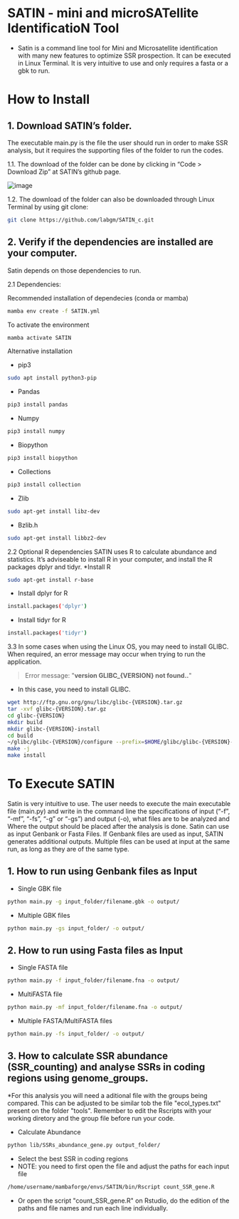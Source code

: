 # SATIN - mini and  microSATellite IdentificatioN Tool
- Satin is a command line tool for Mini and Microsatellite identification with many new features to optimize SSR prospection. It can be executed in Linux Terminal. It is very intuitive to use and only requires a fasta or a gbk to run.

# How to Install
## 1. Download SATIN’s folder. 
The executable main.py is the file the user should run in order to make SSR analysis, but it requires the supporting files of the folder to run the codes.

1.1. The download of the folder can be done by clicking in “Code > Download Zip” at SATIN’s github page.

![image](https://github.com/labgm/SATIN_c/assets/101668229/faae9662-6651-4e5c-885a-e684230493ba)

 
1.2. The download of the folder can also be downloaded through Linux Terminal by using git clone:
```sh
git clone https://github.com/labgm/SATIN_c.git
```


## 2. Verify if the dependencies are installed are your computer. 
Satin depends on those dependencies to run.
   
  2.1 Dependencies:

  Recommended installation of dependecies (conda or mamba)

```sh
mamba env create -f SATIN.yml
```

  To activate the environment

```sh
mamba activate SATIN
```
  Alternative installation
   
* pip3
```sh
sudo apt install python3-pip
```

* Pandas 
```sh
pip3 install pandas
```
* Numpy 
```sh
pip3 install numpy
```
* Biopython
```sh
pip3 install biopython
```
* Collections 
```sh
pip3 install collection
```
* Zlib 
```sh
sudo apt-get install libz-dev
```
* Bzlib.h
```sh
sudo apt-get install libbz2-dev
```

2.2 Optional R dependencies
SATIN uses R to calculate abundance and statistics. It’s adviseable to install R in your computer, and install the R packages dplyr and tidyr.
*Install R
```sh
sudo apt-get install r-base
```

* Install dplyr for R
```sh
install.packages('dplyr')
```

* Install tidyr for R 
```sh
install.packages('tidyr')
```

3.3 In some cases when using the Linux OS, you may need to install GLIBC. When required, an error message may occur when trying to run the application.
> Error message: "**version GLIBC_{VERSION} not found..**"

* In this case, you need to install GLIBC.
```sh
wget http://ftp.gnu.org/gnu/libc/glibc-{VERSION}.tar.gz
tar -xvf glibc-{VERSION}.tar.gz
cd glibc-{VERSION}
mkdir build 
mkdir glibc-{VERSION}-install
cd build
~/glibc/glibc-{VERSION}/configure --prefix=$HOME/glibc/glibc-{VERSION}-install
make -j
make install
```

# To Execute SATIN 
Satin is very intuitive to use. The user needs to execute the main executable file (main.py) and write in the command line the specifications of input (“-f”, “-mf”, “-fs”, “-g” or “-gs”)  and output (-o), what files are to be analyzed and Where the output should be placed after the analysis is done. 
Satin can use as input Genbank or Fasta Files. If Genbank files are used as input, SATIN generates additional outputs.
Multiple files can be used at input at the same run, as long as they are of the same type.
 
## 1.	How to run using Genbank files as Input
* Single GBK file
```sh
python main.py -g input_folder/filename.gbk -o output/
```
* Multiple GBK files
```sh
python main.py -gs input_folder/ -o output/
```
## 2.	How to run using Fasta files as Input
* Single FASTA file
```sh
python main.py -f input_folder/filename.fna -o output/
```
* MultiFASTA file
```sh
python main.py -mf input_folder/filename.fna -o output/
```
* Multiple FASTA/MultiFASTA files
```sh
python main.py -fs input_folder/ -o output/
```

## 3.	How to calculate SSR abundance (SSR_counting) and analyse SSRs in coding regions using genome_groups.

*For this analysis you will need a aditional file with the groups being compared. This can be adjusted to be similar tob the file "ecol_types.txt" present on the folder "tools". Remember to edit the Rscripts with your working diretory and the group file before run your code.


* Calculate Abundance
```sh
python lib/SSRs_abundance_gene.py output_folder/
```

* Select the best SSR in coding regions
* NOTE: you need to first open the file and adjust the paths for each input file

```sh
/home/username/mambaforge/envs/SATIN/bin/Rscript count_SSR_gene.R
```
* Or open the script "count_SSR_gene.R" on Rstudio, do the edition of the paths and file names  and run each line individually.

